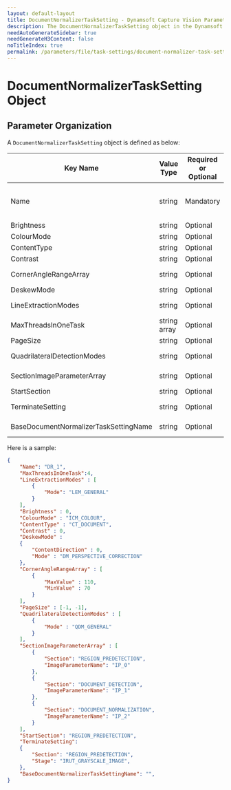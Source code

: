 ```yaml
---
layout: default-layout
title: DocumentNormalizerTaskSetting - Dynamsoft Capture Vision Parameter File
description: The DocumentNormalizerTaskSetting object in the Dynamsoft Capture Vision Parameter File. 
needAutoGenerateSidebar: true
needGenerateH3Content: false
noTitleIndex: true
permalink: /parameters/file/task-settings/document-normalizer-task-settings.html
---
```


# DocumentNormalizerTaskSetting Object

## Parameter Organization

A `DocumentNormalizerTaskSetting` object is defined as below:

| Key Name | Value Type | Required or Optional | Description |
|---|---|---|---|
| Name | string | Mandatory | Sets the name of current `DocumentNormalizerTaskSetting` object. The value must be unique between all `task-setting` objects. |
| Brightness | string | Optional | Sets the value for parameter [Brightness]({{site.parameters_reference}}document-normalizer-task-settings/brightness.html) |
| ColourMode | string | Optional | Sets the value for parameter [ColourMode]({{site.parameters_reference}}document-normalizer-task-settings/colour-mode.html) |
| ContentType | string | Optional | Sets the value for parameter [ContentType]({{site.parameters_reference}}document-normalizer-task-settings/content-type.html) |
| Contrast | string | Optional | Sets the value for parameter [Contrast]({{site.parameters_reference}}document-normalizer-task-settings/contrast.html) |
| CornerAngleRangeArray | string | Optional | Sets the value for parameter [CornerAngleRangeArray]({{site.parameters_reference}}document-normalizer-task-settings/corner-angle-range-array.html) |
| DeskewMode | string | Optional | Sets the value for parameter [DeskewMode]({{site.parameters_reference}}document-normalizer-task-settings/deskew-mode.html) |
| LineExtractionModes | string | Optional | Sets the value for parameter [LineExtractionModes]({{site.parameters_reference}}document-normalizer-task-settings/line-extraction-modes.html) |
| MaxThreadsInOneTask | string array | Optional | Sets the value for parameter [MaxThreadsInOneTask]({{site.parameters_reference}}shared-parameter/max-threads-in-one-task.html) |
| PageSize | string | Optional | Sets the value for parameter [PageSize]({{site.parameters_reference}}document-normalizer-task-settings/page-size.html) |
| QuadrilateralDetectionModes | string | Optional | Sets the value for parameter [QuadrilateralDetectionModes]({{site.parameters_reference}}document-normalizer-task-settings/quadrilateral-detection-modes.html) |
| SectionImageParameterArray | string | Optional | Sets the value for parameter [SectionImageParameterArray]({{site.parameters_reference}}shared-parameter/section-image-parameter-array.html) |
| StartSection | string | Optional | Sets the value for parameter [StartSection]({{site.parameters_reference}}shared-parameter/start-section.html) |
| TerminateSetting | string | Optional | Sets the value for parameter [TerminateSetting]({{site.parameters_reference}}shared-parameter/terminate-setting.html) |
| BaseDocumentNormalizerTaskSettingName | string | Optional | Sets the value for parameter [BaseDocumentNormalizerTaskSettingName]({{site.parameters_reference}}document-normalizer-task-settings/base-document-normalizer-task-setting-name.html) |

Here is a sample:

```JSON
{
    "Name": "DR_1",
    "MaxThreadsInOneTask":4,
    "LineExtractionModes" : [
        {
            "Mode": "LEM_GENERAL"
        }
    ],
    "Brightness" : 0,
    "ColourMode" : "ICM_COLOUR",
    "ContentType" : "CT_DOCUMENT",
    "Contrast" : 0,
    "DeskewMode" : 
    {
        "ContentDirection" : 0,
        "Mode" : "DM_PERSPECTIVE_CORRECTION"
    },
    "CornerAngleRangeArray" : [
        {
            "MaxValue" : 110,
            "MinValue" : 70
        }
    ],
    "PageSize" : [-1, -1],
    "QuadrilateralDetectionModes" : [
        {
            "Mode" : "QDM_GENERAL"
        }
    ],
    "SectionImageParameterArray" : [
        {
            "Section": "REGION_PREDETECTION",
            "ImageParameterName": "IP_0"
        },
        {
            "Section": "DOCUMENT_DETECTION",
            "ImageParameterName": "IP_1"
        },
        {
            "Section": "DOCUMENT_NORMALIZATION",
            "ImageParameterName": "IP_2"
        }
    ],
    "StartSection": "REGION_PREDETECTION",
    "TerminateSetting":
    {
        "Section": "REGION_PREDETECTION",
        "Stage": "IRUT_GRAYSCALE_IMAGE",
    },    
    "BaseDocumentNormalizerTaskSettingName": "",
}
```
